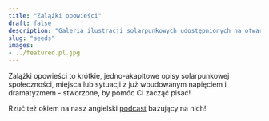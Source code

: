 ```yaml
---
title: "Zalążki opowieści"
draft: false
description: "Galeria ilustracji solarpunkowych udostępnionych na otwartych licencjach"
slug: "seeds"
images:
- ../featured.pl.jpg
---
```


Zalążki opowieści to krótkie, jedno-akapitowe opisy solarpunkowej społeczności, miejsca lub sytuacji z już wbudowanym napięciem i dramatyzmem - stworzone, by pomóc Ci zacząć pisać!

Rzuć też okiem na nasz angielski [podcast](https://podcast.tomasino.org/) bazujący na nich!

<br>